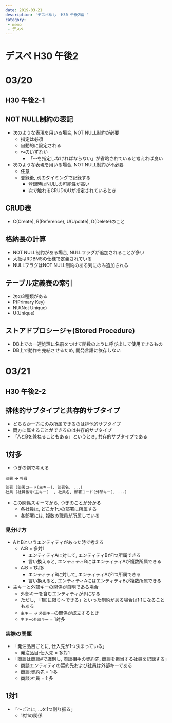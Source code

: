 ```yaml
---
date: 2019-03-21
description: 'デスペめも -H30 午後2編-'
category: 
 - memo
 - デスペ
---
```


# デスペ H30 午後2

# 03/20
## H30 午後2-1
## NOT NULL制約の表記
 - 次のような表現を用いる場合, NOT NULL制約が必要
   - 指定は必須
   - 自動的に設定される
   - 〜のいずれか
     - 「〜を指定しなければならない」が省略されていると考えれば良い
 - 次のような表現を用いる場合, NOT NULL制約が不必要
   - 任意
   - 登録後, 別のタイミングで記録する
     - 登録時はNULLの可能性が高い
     - 次で触れるCRUDのUが指定されているとき
## CRUD表
 - C(Create), R(Reference), U(Update), D(Delete)のこと
## 格納長の計算
 - NOT NULL制約がある場合, NULLフラグが追加されることが多い
 - 大抵はRDBMSの仕様で定義されている
 - NULLフラグはNOT NULL制約のある列にのみ追加される
## テーブル定義表の索引
 - 次の3種類がある
  - P(Primary Key)
  - NU(Not Unique)
  - U(Unique)

 ## ストアドプロシージャ(Stored Procedure)
 - DB上での一連処理に名前をつけて関数のように呼び出して使用できるもの
 - DB上で動作を完結させるため, 開発言語に依存しない

# 03/21
## H30 午後2-2
## 排他的サブタイプと共存的サブタイプ
 - どちらか一方にのみ所属できるのは排他的サブタイプ
 - 両方に属することができるのは共存的サブタイプ
 - 「AとBを兼ねることもある」というとき, 共存的サブタイプである

## 1対多
 - つぎの例で考える

`部署` $\rightarrow$ `社員`
```sql
部署 (部署コード(主キー), 部署名, ...)
社員 (社員番号(主キー)  , 社員名, 部署コード(外部キー), ...) 
```

 - この関係スキーマから, つぎのことが分かる
   - 各社員は, どこか1つの部署に所属する
   - 各部署には, 複数の職員が所属している

### 見分け方
 - AとBというエンティティがあった時で考える
   - A:B = 多対1
     - エンティティAに対して, エンティティBが1つ所属できる
     - 言い換えると, エンティティBにはエンティティAが複数所属できる
   - A:B = 1対多
     - エンティティBに対して, エンティティAが1つ所属できる
     - 言い換えると, エンティティAにはエンティティBが複数所属できる
 - 主キーと外部キーの関係が自明である場合
   - 外部キーを含むエンティティが`多`になる
   - ただし, 「1回に限り〜できる」といった制約がある場合は1:1になることもある
   - `主キー` $\rightarrow$ `外部キー`の関係が成立するとき
   - `主キー`:`外部キー` = 1対多

### 実際の問題
 - 「発注品目ごとに, 仕入先が1つ決まっている」
   - 発注品目:仕入先 = 多対1
 - 「商談は商談#で識別し, 商談相手の契約先, 商談を担当する社員を記録する」
   - 商談エンティティの契約先および社員は外部キーである
   - 商談:契約先 = 1:多 
   - 商談:社員 = 1:多

## 1対1
 - 「〜ごとに, ...を1つ割り振る」
   - 1対1の関係
